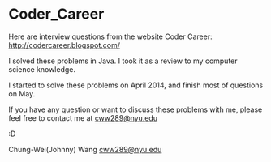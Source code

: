 Coder_Career
============

Here are interview questions from the website Coder Career: http://codercareer.blogspot.com/

I solved these problems in Java. I took it as a review to my computer science knowledge. 

I started to solve these problems on April 2014, and finish most of questions on May. 

If you have any question or want to discuss these problems with me, please feel free to contact me at cww289@nyu.edu 

:D

Chung-Wei(Johnny) Wang
cww289@nyu.edu


